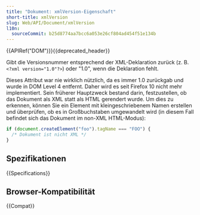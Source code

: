 ```yaml
---
title: "Dokument: xmlVersion-Eigenschaft"
short-title: xmlVersion
slug: Web/API/Document/xmlVersion
l10n:
  sourceCommit: b25d8774aa7bcc6a053e26cf804ad454f51e134b
---
```


{{APIRef("DOM")}}{{deprecated_header}}

Gibt die Versionsnummer entsprechend der XML-Deklaration zurück (z. B. `<?xml version="1.0"?>`) oder "1.0", wenn die Deklaration fehlt.

Dieses Attribut war nie wirklich nützlich, da es immer 1.0 zurückgab und wurde in DOM Level 4 entfernt. Daher wird es seit Firefox 10 nicht mehr implementiert. Sein früherer Hauptzweck bestand darin, festzustellen, ob das Dokument als XML statt als HTML gerendert wurde. Um dies zu erkennen, können Sie ein Element mit kleingeschriebenem Namen erstellen und überprüfen, ob es in Großbuchstaben umgewandelt wird (in diesem Fall befindet sich das Dokument im non-XML HTML-Modus):

```js
if (document.createElement("foo").tagName === "FOO") {
  /* Dokument ist nicht XML */
}
```

## Spezifikationen

{{Specifications}}

## Browser-Kompatibilität

{{Compat}}
